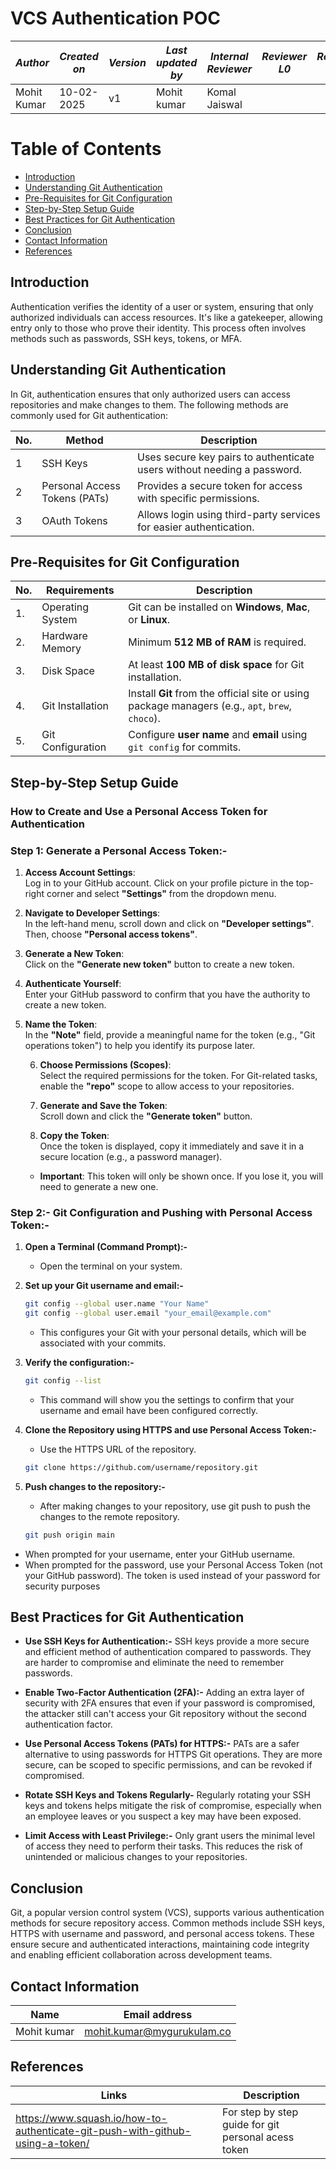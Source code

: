 
# VCS Authentication POC

| *Author* | *Created on* | *Version* | *Last updated by*|*Internal Reviewer* |*Reviewer L0* |*Reviewer L1* |*Reviewer L2* |
|------------|---------------------------|-------------|---------------------|-------------|-------------|-------------|-------------|
| Mohit Kumar|   10-02-2025             | v1       | Mohit kumar       |  Komal Jaiswal |  |   |      |


# Table of Contents

- [Introduction](#introduction)  
- [Understanding Git Authentication](#understanding-git-authentication)  
- [Pre-Requisites for Git Configuration](#pre-requisites-for-git-configuration)  
- [Step-by-Step Setup Guide](#step-by-step-setup-guide)  
- [Best Practices for Git Authentication](#best-practices-for-git-authentication) 
- [Conclusion](#conclusion)  
- [Contact Information](#contact-information)  
- [References](#references)  



## Introduction
Authentication verifies the identity of a user or system, ensuring that only authorized individuals can access resources. It's like a gatekeeper, allowing entry only to those who prove their identity. This process often involves methods such as passwords, SSH keys, tokens, or MFA.


## Understanding Git Authentication
In Git, authentication ensures that only authorized users can access repositories and make changes to them. The following methods are commonly used for Git authentication:

| No. | Method                | Description                                                               |
| --- | --------------------- | ------------------------------------------------------------------------- |
| 1   | SSH Keys              | Uses secure key pairs to authenticate users without needing a password.  |
| 2   | Personal Access Tokens (PATs) | Provides a secure token for access with specific permissions.           |
| 3   | OAuth Tokens          | Allows login using third-party services for easier authentication.       |

## Pre-Requisites for Git Configuration


| No. | Requirements            | Description                                                      |
|-----|-------------------------|------------------------------------------------------------------|
| 1.  | Operating System         | Git can be installed on **Windows**, **Mac**, or **Linux**.      |
| 2.  | Hardware Memory          | Minimum **512 MB of RAM** is required.                           |
| 3.  | Disk Space               | At least **100 MB of disk space** for Git installation.         |
| 4.  | Git Installation         | Install **Git** from the official site or using package managers (e.g., `apt`, `brew`, `choco`). |
| 5.  | Git Configuration        | Configure **user name** and **email** using `git config` for commits. |


## Step-by-Step Setup Guide

### How to Create and Use a Personal Access Token for Authentication
### Step 1: Generate a Personal Access Token:-

1. **Access Account Settings**:  
  Log in to your GitHub account. Click on your profile picture in the top-right corner and select **"Settings"** from the dropdown menu.


2. **Navigate to Developer Settings**:  
   In the left-hand menu, scroll down and click on **"Developer settings"**. Then, choose **"Personal access tokens"**.



3. **Generate a New Token**:  
   Click on the **"Generate new token"** button to create a new token.



4. **Authenticate Yourself**:  
   Enter your GitHub password to confirm that you have the authority to create a new token.



5. **Name the Token**:  
   In the **"Note"** field, provide a meaningful name for the token (e.g., "Git operations token") to help you identify its purpose later.


     6. **Choose Permissions (Scopes)**:  
   Select the required permissions for the token. For Git-related tasks, enable the **"repo"** scope to allow access to your repositories.



   7. **Generate and Save the Token**:  
   Scroll down and click the **"Generate token"** button.  


   8. **Copy the Token**:  
   Once the token is displayed, copy it immediately and save it in  a secure location (e.g., a password manager).  
   - **Important**: This token will only be shown once. If you lose it, you will need to generate a new one.


### Step 2:- Git Configuration and Pushing with Personal Access Token:-


 1. **Open a Terminal (Command Prompt):-**
     
     - Open the terminal on your system.

 2. **Set up your Git username and email:-**
   
     ``` bash
     git config --global user.name "Your Name"
     git config --global user.email "your_email@example.com"
     ```
     - This configures your Git with your personal details, which   will be associated with your commits.

 3. **Verify the configuration:-**
  
    ``` bash
    git config --list
    ```
    - This command will show you the settings to confirm that your username and email have been configured correctly.

  
 4. **Clone the Repository using HTTPS and use Personal Access Token:-**


 
    - Use the HTTPS URL of the repository.
    


    ``` bash 
    git clone https://github.com/username/repository.git

    ```
    
6. **Push changes to the repository:-**


   - After making changes to your repository, use git push to push the changes to the remote repository.


   ``` bash
   git push origin main

   ```

- When prompted for your username, enter your GitHub username.
- When prompted for the password, use your Personal Access Token (not your GitHub password). The token is used instead of your password for security purposes


## Best Practices for Git Authentication


- **Use SSH Keys for Authentication:-**
SSH keys provide a more secure and efficient method of authentication compared to passwords. They are harder to compromise and eliminate the need to remember passwords.

- **Enable Two-Factor Authentication (2FA):-**
Adding an extra layer of security with 2FA ensures that even if your password is compromised, the attacker still can't access your Git repository without the second authentication factor.

- **Use Personal Access Tokens (PATs) for HTTPS:-**
PATs are a safer alternative to using passwords for HTTPS Git operations. They are more secure, can be scoped to specific permissions, and can be revoked if compromised.

- **Rotate SSH Keys and Tokens Regularly-**
Regularly rotating your SSH keys and tokens helps mitigate the risk of compromise, especially when an employee leaves or you suspect a key may have been exposed.

- **Limit Access with Least Privilege:-**
Only grant users the minimal level of access they need to perform their tasks. This reduces the risk of unintended or malicious changes to your repositories.


## Conclusion 
Git, a popular version control system (VCS), supports various authentication methods for secure repository access. Common methods include SSH keys, HTTPS with username and password, and personal access tokens. These ensure secure and authenticated interactions, maintaining code integrity and enabling efficient collaboration across development teams.


## Contact Information

| **Name** | **Email address**            |
|----------|-------------------------------|
| Mohit kumar   |  mohit.kumar@mygurukulam.co          |

##  References

| Links | Description      |
|-----  |--------------------------|
| https://www.squash.io/how-to-authenticate-git-push-with-github-using-a-token/  |  For step by step guide for git personal acess token    | 










